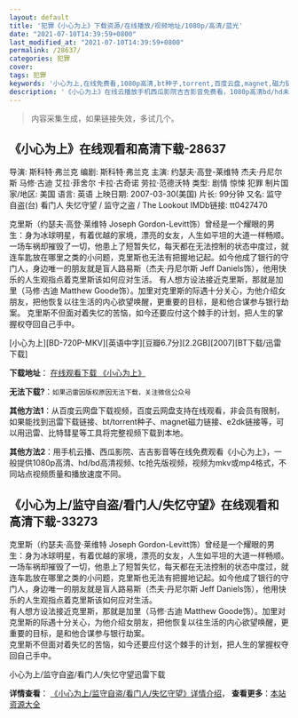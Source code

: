 ```yaml
---
layout: default
title: '犯罪《小心为上》下载资源/在线播放/视频地址/1080p/高清/蓝光'
date: "2021-07-10T14:39:59+0800"
last_modified_at: "2021-07-10T14:39:59+0800"
permalink: /28637/
categories: 犯罪
cover:
tags: 犯罪
keywords: '小心为上,在线免费看,1080p高清,bt种子,torrent,百度云盘,magnet,磁力链,迅雷下载资源'
description: '《小心为上》在线云播放手机西瓜影院吉吉影音免费看，1080p高清bd/hd未删减完整版和tc抢先枪版，mkv/mp4格式，附带bt/torrent种子、magnet/磁力链、百度云盘、网盘资源迅雷下载链接'
---
```


>内容采集生成，如果链接失效，多试几个。


## 《小心为上》在线观看和高清下载-28637

导演: 斯科特·弗兰克 编剧: 斯科特·弗兰克 主演: 约瑟夫·高登-莱维特 杰夫·丹尼尔斯 马修·古迪 艾拉·菲舍尔 卡拉·古奇诺 劳拉·范德沃特 类型: 剧情 惊悚 犯罪 制片国家/地区: 美国 语言: 英语 上映日期: 2007-03-30(美国) 片长: 99分钟 又名: 监守自盗(台) 看门人 失忆守望 / 监守之盗 / The Lookout IMDb链接: tt0427470

克里斯（约瑟夫·高登·莱维特 Joseph Gordon-Levitt饰）曾经是一个耀眼的男生：身为冰球明星，有着优越的家境，漂亮的女友，人生如平坦的大道一样畅顺。一场车祸却摧毁了一切，他患上了短暂失忆，每天都在无法控制的状态中度过，就连车匙放在哪里之类的小问题，克里斯也无法有把握地记起。如今他成了银行的守门人，身边唯一的朋友就是盲人路易斯（杰夫·丹尼尔斯 Jeff Daniels饰），他用快乐的人生观指点着克里斯该如何应对生活。 有人想方设法接近克里斯，那就是加里（马修·古迪 Matthew Goode饰）。加里对克里斯的际遇十分关心，为他介绍女朋友，把他恢复以往生活的内心欲望唤醒，更重要的目标，是和他合谋参与银行劫案。 克里斯不但面对着失忆的苦恼，如今还要应付这个棘手的计划，把人生的掌握权夺回自己手中。


[小心为上][BD-720P-MKV][英语中字][豆瓣6.7分][2.2GB][2007][BT下载/迅雷下载]

**下载地址**： [在线观看下载 《小心为上》](https://www.btdx8.com/torrent/the_lookout_2007.html) 


**无法下载?**：`如果迅雷因版权原因无法下载，关注微信公众号 `

**其他方法1**：从百度云网盘下载视频，百度云网盘支持在线观看，非会员有限制，如果能找到迅雷下载链接、bt/torrent种子、magnet磁力链接、e2dk链接等，可以用迅雷、比特彗星等工具将完整视频下载到本地。

**其他方法2**：用手机云播、西瓜影院、吉吉影音等在线免费观看《小心为上》，一般提供1080p高清、hd/bd高清视频、tc抢先版视频，视频为mkv或mp4格式，不同站点视频质量和播放速度不同。


## 《小心为上/监守自盗/看门人/失忆守望》在线观看和高清下载-33273

克里斯（约瑟夫&middot;高登·莱维特 Joseph Gordon-Levitt饰）曾经是一个耀眼的男生：身为冰球明星，有着优越的家境，漂亮的女友，人生如平坦的大道一样畅顺。一场车祸却摧毁了一切，他患上了短暂失忆，每天都在无法控制的状态中度过，就连车匙放在哪里之类的小问题，克里斯也无法有把握地记起。如今他成了银行的守门人，身边唯一的朋友就是盲人路易斯（杰夫&middot;丹尼尔斯 Jeff Daniels饰），他用快乐的人生观指点着克里斯该如何应对生活。<br /> 有人想方设法接近克里斯，那就是加里（马修·古迪 Matthew Goode饰）。加里对克里斯的际遇十分关心，为他介绍女朋友，把他恢复以往生活的内心欲望唤醒，更重要的目标，是和他合谋参与银行劫案。<br /> 克里斯不但面对着失忆的苦恼，如今还要应付这个棘手的计划，把人生的掌握权夺回自己手中。<br />


小心为上/监守自盗/看门人/失忆守望迅雷下载

**详情查看**： [《小心为上/监守自盗/看门人/失忆守望》详情介绍](/movie/33273/)， **查看更多**：[本站资源大全](/movie/t/all/)

